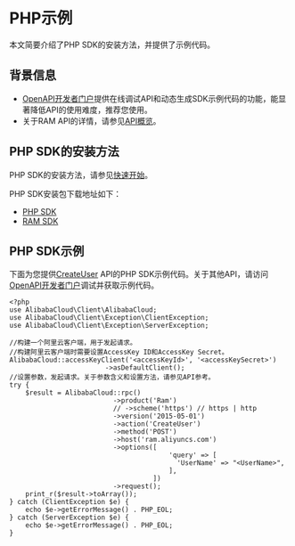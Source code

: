 # PHP示例

本文简要介绍了PHP SDK的安装方法，并提供了示例代码。

## 背景信息

-   [OpenAPI开发者门户](https://next.api.aliyun.com)提供在线调试API和动态生成SDK示例代码的功能，能显著降低API的使用难度，推荐您使用。
-   关于RAM API的详情，请参见[API概览](/cn.zh-CN/API参考/API参考（RAM）/API概览.md)。

## PHP SDK的安装方法

PHP SDK的安装方法，请参见[快速开始]()。

PHP SDK安装包下载地址如下：

-   [PHP SDK](https://github.com/aliyun/openapi-sdk-php)
-   [RAM SDK](https://github.com/aliyun/openapi-sdk-php/tree/master/src/Ram)

## PHP SDK示例

下面为您提供[CreateUser](/cn.zh-CN/API参考/API参考（RAM）/用户管理接口/CreateUser.md) API的PHP SDK示例代码。关于其他API，请访问[OpenAPI开发者门户](https://next.api.aliyun.com)调试并获取示例代码。

```
<?php
use AlibabaCloud\Client\AlibabaCloud;
use AlibabaCloud\Client\Exception\ClientException;
use AlibabaCloud\Client\Exception\ServerException;

//构建一个阿里云客户端，用于发起请求。
//构建阿里云客户端时需要设置AccessKey ID和AccessKey Secret。
AlibabaCloud::accessKeyClient('<accessKeyId>', '<accessKeySecret>')
                        ->asDefaultClient();
//设置参数，发起请求。关于参数含义和设置方法，请参见API参考。
try {
    $result = AlibabaCloud::rpc()
                          ->product('Ram')
                          // ->scheme('https') // https | http
                          ->version('2015-05-01')
                          ->action('CreateUser')
                          ->method('POST')
                          ->host('ram.aliyuncs.com')
                          ->options([
                                        'query' => [
                                          'UserName' => "<UserName>",
                                        ],
                                    ])
                          ->request();
    print_r($result->toArray());
} catch (ClientException $e) {
    echo $e->getErrorMessage() . PHP_EOL;
} catch (ServerException $e) {
    echo $e->getErrorMessage() . PHP_EOL;
}            
```

